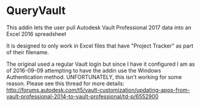 # QueryVault
This addin lets the user pull Autodesk Vault Professional 2017 data into an Excel 2016 spreadsheet

It is designed to only work in Excel files that have "Project Tracker" as part of their filename.

The original used a regular Vault login but since I have it configured I am as of 2016-09-09 attempting to have the addin use the Windows Authentication method.
UNFORTUNATELY, this isn't working for some reason. Please see this thread for more details: http://forums.autodesk.com/t5/vault-customization/updating-apps-from-vault-professional-2014-to-vault-professional/td-p/6552900
